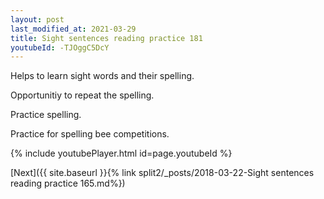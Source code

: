 ```yaml
---
layout: post
last_modified_at: 2021-03-29
title: Sight sentences reading practice 181
youtubeId: -TJOggC5DcY
---
```

 
 
Helps to learn sight words and their spelling.

Opportunitiy to repeat the spelling. 

Practice spelling. 
 
Practice for spelling bee competitions. 
 
{% include youtubePlayer.html id=page.youtubeId %}
 
 

[Next]({{ site.baseurl }}{% link  split2/_posts/2018-03-22-Sight sentences reading practice 165.md%})
 
